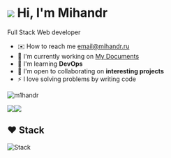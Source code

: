 ![](https://user-images.githubusercontent.com/18350557/176309783-0785949b-9127-417c-8b55-ab5a4333674e.gif) Hi, I'm Mihandr
===============================================================================================================================
Full Stack Web developer

* ✉️  How to reach me [email@mihandr.ru](mailto:email@mihandr.ru)
* 🚀  I'm currently working on [My Documents](http://mydocs.mihandr.ru)
* 🧠  I'm learning **DevOps**
* 🤝  I'm open to collaborating on **interesting projects**
* ⚡  I love solving problems by writing code
  
<p> <img src="https://komarev.com/ghpvc/?username=m1handr&label=Profile%20views&color=667eea&style=flat" alt="m1handr" /> </p>
<a href="https://www.github.com/m1handr" target="_blank" rel="noreferrer"><img
src="https://img.shields.io/github/followers/m1handr?logo=github&style=for-the-badge&color=0891b2&labelColor=1c1917" /></a><a href="https://www.x.com/m1hadr" target="_blank" rel="noreferrer"><img
src="https://img.shields.io/twitter/follow/m1hadr?logo=twitter&style=for-the-badge&color=0891b2&labelColor=1c1917"
/></a>

## ❤ Stack
<p align="left"> <img src="https://skillicons.dev/icons?i=html,css,ts,js,react,redux,nextjs,bun,vite,tailwindcss,nodejs,express,prisma,mongodb,postgres,docker,workers,nginx,linux,bash,grafana,git,github,cloudflare,figma" alt="Stack" /> </p>
